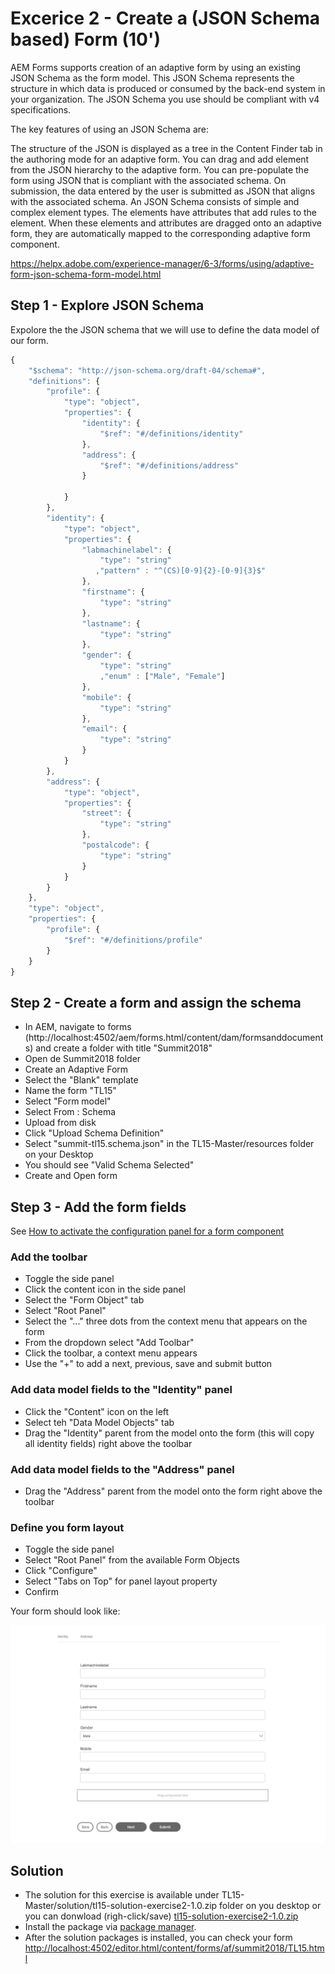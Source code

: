 # Excerice 2 - Create a (JSON Schema based) Form (10')

AEM Forms supports creation of an adaptive form by using an existing JSON Schema as the form model. This JSON Schema represents the structure in which data is produced or consumed by the back-end system in your organization. The JSON Schema you use should be compliant with v4 specifications.  

The key features of using an JSON Schema are:

The structure of the JSON is displayed as a tree in the Content Finder tab in the authoring mode for an adaptive form. You can drag and add element from the JSON hierarchy to the adaptive form.
You can pre-populate the form using JSON that is compliant with the associated schema.
On submission, the data entered by the user is submitted as JSON that aligns with the associated schema.
An JSON Schema consists of simple and complex element types. The elements have attributes that add rules to the element. When these elements and attributes are dragged onto an adaptive form, they are automatically mapped to the corresponding adaptive form component.

https://helpx.adobe.com/experience-manager/6-3/forms/using/adaptive-form-json-schema-form-model.html

## Step 1 - Explore JSON Schema

Expolore the the JSON schema that we will use to define the data model of our form.

```javascript
{
    "$schema": "http://json-schema.org/draft-04/schema#",
    "definitions": {
        "profile": {
            "type": "object",
            "properties": {
                "identity": {
                    "$ref": "#/definitions/identity"
                },
                "address": {
                    "$ref": "#/definitions/address"
                }
                
            }
        },
        "identity": {
            "type": "object",
            "properties": {
                "labmachinelabel": {
                    "type": "string"
                   ,"pattern" : "^(CS)[0-9]{2}-[0-9]{3}$"    
                },
                "firstname": {
                    "type": "string"
                },
                "lastname": {
                    "type": "string"
                },
                "gender": {
                    "type": "string"
                    ,"enum" : ["Male", "Female"]
                },
                "mobile": {
                    "type": "string"
                },
                "email": {
                    "type": "string"
                }
            }
        },
        "address": {
            "type": "object",
            "properties": {
                "street": {
                    "type": "string"
                },
                "postalcode": {
                    "type": "string"
                }
            }
        }
    },
    "type": "object",
    "properties": {
        "profile": {
            "$ref": "#/definitions/profile"
        }
    }
}
```


## Step 2 - Create a form and assign the schema

* In AEM, navigate to forms (http://localhost:4502/aem/forms.html/content/dam/formsanddocuments) and create a folder with title "Summit2018"
* Open de Summit2018 folder
* Create an Adaptive Form
* Select the "Blank" template
* Name the form "TL15"
* Select "Form model"
* Select From : Schema
* Upload from disk 
* Click "Upload Schema Definition"
* Select "summit-tl15.schema.json" in the TL15-Master/resources folder on your Desktop
* You should see "Valid Schema Selected"
* Create and Open form

## Step 3 - Add the form fields

See [How to activate the configuration panel for a form component](../generic/README.md)

### Add the toolbar

* Toggle the side panel
* Click the content icon in the side panel
* Select the "Form Object" tab
* Select "Root Panel"
* Select the "..." three dots from the context menu that appears on the form
* From the dropdown select "Add Toolbar"
* Click the toolbar, a context menu appears
* Use the "+" to add a next, previous, save and submit button

### Add data model fields to the "Identity" panel

* Click the "Content" icon on the left
* Select teh "Data Model Objects" tab
* Drag the "Identity" parent from the model onto the form (this will copy all identity fields) right above the toolbar

### Add data model fields to the "Address" panel

* Drag the "Address" parent from the model onto the form right above the toolbar

### Define you form layout

* Toggle the side panel
* Select "Root Panel" from the available Form Objects
* Click "Configure"
* Select "Tabs on Top" for panel layout property
* Confirm

Your form should look like:

![form-exercise2.png](../resources/form-exercise2.png)

## Solution

* The solution for this exercise is available under TL15-Master/solution/tl15-solution-exercise2-1.0.zip folder on you desktop or you can donwload (righ-click/save) [tl15-solution-exercise2-1.0.zip](../solutions/tl15-solution-exercise2-1.0.zip)
* Install the package via [package manager](http://localhost:4502/crx/packmgr/index.jsp).
* After the solution packages is installed, you can check your form [http://localhost:4502/editor.html/content/forms/af/summit2018/TL15.html](http://localhost:4502/editor.html/content/forms/af/summit2018/TL15.html)
